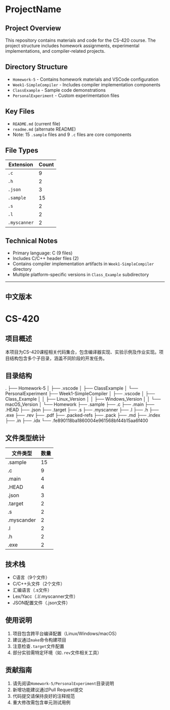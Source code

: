 # ProjectName
## Project Overview
This repository contains materials and code for the CS-420 course. The project structure includes homework assignments, experimental implementations, and compiler-related projects.
## Directory Structure
- `Homework-5` - Contains homework materials and VSCode configuration
- `Week1-SimpleCompiler` - Includes compiler implementation components
- `ClassExample` - Sample code demonstrations
- `PersonalExperiment` - Custom experimentation files
## Key Files
- `README.md` (current file)
- `readme.md` (alternate README)
- Note: 15 `.sample` files and 9 `.c` files are core components
## File Types
| Extension | Count |
|----------|-------|
| `.c`     | 9     |
| `.h`     | 2     |
| `.json`  | 3     |
| `.sample`| 15    |
| `.s`     | 2     |
| `.l`     | 2     |
| `.myscanner` | 2 |
## Technical Notes
- Primary language: C (9 files)
- Includes C/C++ header files (2)
- Contains compiler implementation artifacts in `Week1-SimpleCompiler` directory
- Multiple platform-specific versions in `Class_Example` subdirectory

---

## 中文版本

# CS-420
## 项目概述
本项目为CS-420课程相关代码集合，包含编译器实现、实验示例及作业实现。项目结构包含多个子目录，涵盖不同阶段的开发任务。
## 目录结构
.
├── Homework-5
│   ├── .vscode
│   ├── ClassExample
│   └── PersonalExperiment
├── Week1-SimpleCompiler
│   ├── .vscode
│   ├── Class_Example
│   │   ├── Linux_Version
│   │   ├── Windows_Version
│   │   └── macOS_Version
│   └── Homework
├── .sample
├── .c
├── .main
├── .HEAD
├── .json
├── .target
├── .s
├── .myscanner
├── .l
├── .h
├── .exe
├── .rev
├── .pdf
├── .packed-refs
├── .pack
├── .md
├── .index
├── .in
├── .idx
└── .fe890118ba1860004e961568bf44b15aa6f400
## 文件类型统计
| 文件类型     | 数量 |
|--------------|------|
| .sample      | 15   |
| .c           | 9    |
| .main        | 4    |
| .HEAD        | 4    |
| .json        | 3    |
| .target      | 2    |
| .s           | 2    |
| .myscander   | 2    |
| .l           | 2    |
| .h           | 2    |
| .exe         | 2    |
## 技术栈
- C语言（9个文件）
- C/C++头文件（2个文件）
- 汇编语言（.s文件）
- Lex/Yacc（.l/.myscanner文件）
- JSON配置文件（.json文件）
## 使用说明
1. 项目包含跨平台编译配置（Linux/Windows/macOS）
2. 建议通过`make`命令构建项目
3. 注意检查`.target`文件配置
4. 部分实验需特定环境（如`.rev`文件相关工具）
## 贡献指南
1. 请先阅读`Homework-5/PersonalExperiment`目录说明
2. 新增功能建议通过Pull Request提交
3. 代码提交请保持良好的注释规范
4. 重大修改需包含单元测试用例
